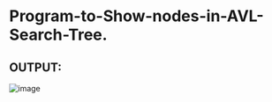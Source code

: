# Program-to-Show-nodes-in-AVL-Search-Tree.
## OUTPUT: 
![image](https://user-images.githubusercontent.com/69696459/132024002-db03c33b-1124-46a8-a7f7-a51def28715d.png)
